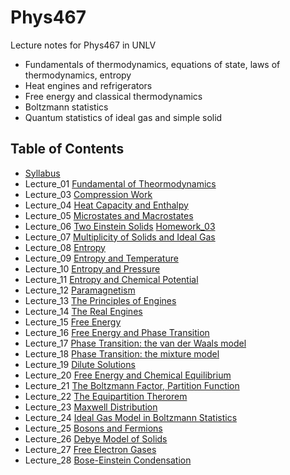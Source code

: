 # Phys467
Lecture notes for Phys467 in UNLV

- Fundamentals of thermodynamics, equations of state, laws of thermodynamics, entropy
- Heat engines and refrigerators
- Free energy and classical thermodynamics
- Boltzmann statistics
- Quantum statistics of ideal gas and simple solid

## Table of Contents
- [Syllabus](http://www.physics.unlv.edu/~qzhu/Teaching/ThermalPhysics//syllabus.pdf)
- Lecture_01 [Fundamental of Theormodynamics](http://www.physics.unlv.edu/~qzhu/Teaching/ThermalPhysics/Lec01.pdf)
- Lecture_03 [Compression Work](http://www.physics.unlv.edu/~qzhu/Teaching/ThermalPhysics/Lec03.pdf)
- Lecture_04 [Heat Capacity and Enthalpy](http://www.physics.unlv.edu/~qzhu/Teaching/ThermalPhysics/Lec04.pdf)
- Lecture_05 [Microstates and Macrostates](http://www.physics.unlv.edu/~qzhu/Teaching/ThermalPhysics/Lec05.pdf)
- Lecture_06 [Two Einstein Solids](http://www.physics.unlv.edu/~qzhu/Teaching/ThermalPhysics/Lec06.pdf)   [Homework_03](http://www.physics.unlv.edu/~qzhu/Teaching/ThermalPhysics/hw3.pdf)
- Lecture_07 [Multiplicity of Solids and Ideal Gas](http://www.physics.unlv.edu/~qzhu/Teaching/ThermalPhysics/Lec07.pdf)
- Lecture_08 [Entropy](http://www.physics.unlv.edu/~qzhu/Teaching/ThermalPhysics/Lec08.pdf)
- Lecture_09 [Entropy and Temperature](http://www.physics.unlv.edu/~qzhu/Teaching/ThermalPhysics/Lec09.pdf)
- Lecture_10 [Entropy and Pressure](http://www.physics.unlv.edu/~qzhu/Teaching/ThermalPhysics/Lec10.pdf)
- Lecture_11 [Entropy and Chemical Potential](http://www.physics.unlv.edu/~qzhu/Teaching/ThermalPhysics/Lec11.pdf)
- Lecture_12 [Paramagnetism](http://www.physics.unlv.edu/~qzhu/Teaching/ThermalPhysics/Lec12.pdf)
- Lecture_13 [The Principles of Engines](http://www.physics.unlv.edu/~qzhu/Teaching/ThermalPhysics/Lec13.pdf)
- Lecture_14 [The Real Engines](http://www.physics.unlv.edu/~qzhu/Teaching/ThermalPhysics/Lec14.pdf)
- Lecture_15 [Free Energy](http://www.physics.unlv.edu/~qzhu/Teaching/ThermalPhysics/Lec15.pdf)
- Lecture_16 [Free Energy and Phase Transition](http://www.physics.unlv.edu/~qzhu/Teaching/ThermalPhysics/Lec16.pdf)
- Lecture_17 [Phase Transition: the van der Waals model](http://www.physics.unlv.edu/~qzhu/Teaching/ThermalPhysics/Lec17.pdf)
- Lecture_18 [Phase Transition: the mixture model](http://www.physics.unlv.edu/~qzhu/Teaching/ThermalPhysics/Lec18.pdf)
- Lecture_19 [Dilute Solutions](http://www.physics.unlv.edu/~qzhu/Teaching/ThermalPhysics/Lec19.pdf)
- Lecture_20 [Free Energy and Chemical Equilibrium](http://www.physics.unlv.edu/~qzhu/Teaching/ThermalPhysics/Lec20.pdf)
- Lecture_21 [The Boltzmann Factor, Partition Function](http://www.physics.unlv.edu/~qzhu/Teaching/ThermalPhysics/Lec21.pdf)
- Lecture_22 [The Equipartition Therorem](http://www.physics.unlv.edu/~qzhu/Teaching/ThermalPhysics/Lec22.pdf)
- Lecture_23 [Maxwell Distribution](http://www.physics.unlv.edu/~qzhu/Teaching/ThermalPhysics/Lec23.pdf)
- Lecture_24 [Ideal Gas Model in Boltzmann Statistics](http://www.physics.unlv.edu/~qzhu/Teaching/ThermalPhysics/Lec24.pdf)
- Lecture_25 [Bosons and Fermions](http://www.physics.unlv.edu/~qzhu/Teaching/ThermalPhysics/Lec25.pdf)
- Lecture_26 [Debye Model of Solids](http://www.physics.unlv.edu/~qzhu/Teaching/ThermalPhysics/Lec26.pdf)
- Lecture_27 [Free Electron Gases](http://www.physics.unlv.edu/~qzhu/Teaching/ThermalPhysics/Lec27.pdf)
- Lecture_28 [Bose-Einstein Condensation](http://www.physics.unlv.edu/~qzhu/Teaching/ThermalPhysics/Lec28.pdf)

